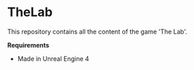 # TheLab
This repository contains all the content of the game 'The Lab'.

**Requirements**
- Made in Unreal Engine 4
